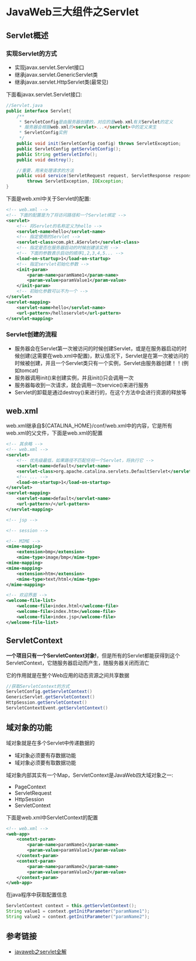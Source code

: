 # JavaWeb三大组件之Servlet

## Servlet概述

### 实现Servlet的方式

* 实现javax.servlet.Servlet接口
* 继承javax.servlet.GenericServlet类
* 继承javax.servlet.HttpServlet类(最常见)

下面看javax.servlet.Servlet接口:

```java
//Servlet.java
public interface Servlet{
    /**
     * ServletConfig是由服务器创建的，对应的是web.xml有关Servlet的定义
     * 服务器会根据web.xml的<servlet>...</servlet>中的定义来生
     * ServletConfig实例
     */
    public void init(ServletConfig config) throws ServletException;
    public ServletConfig getServletConfig();
    public String getServletInfo();
    public void destroy();

    //重要，用来处理请求的方法
    public void service(ServletRequest request, ServletResponse response)
        throws ServletException, IOException;
}
```

下面是web.xml中关于Servlet的配置:

```xml
<!-- web.xml -->
<!-- 下面的配置是为了将访问路径和一个Servlet绑定 -->
<servlet>
    <!-- 将Servlet的名称定义为hello -->
    <servlet-name>hello</servlet-name>
    <!-- 指定使用的Servlet -->
    <servlet-class>com.pkt.AServlet</servlet-class>
    <!-- 指定是否在服务器启动的时候创建该实例 -->
    <!-- 下面的参数表示启动的顺序1,2,3,4,5... -->
    <load-on-startup>1</load-on-startup>
    <!-- 指定servlet初始化参数 -->
    <init-param>
        <param-name>paramName1</param-name>
        <param-value>paramValue1</param-value>
    </init-param>
    <!-- 初始化参数可以不为一个 -->
</servlet>
<servlet-mapping>
    <servlet-name>hello</servlet-name>
    <url-pattern>/helloservlet</url-pattern>
</servlet-mapping>
```

### Servlet创建的流程

* 服务器会在Servlet第一次被访问的时候创建Servlet，或是在服务器启动的时候创建(这需要在web.xml中配置)，默认情况下，Servlet是在第一次被访问的时候被创建，并且一个Servlet类只有一个实例，Servlet由服务器创建！！(例如tomcat)
* 服务器调用init()来创建实例，并且init()只会调用一次
* 服务器每收到一次请求，就会调用一次service()来进行服务
* Servlet的卸载是通过destroy()来进行的，在这个方法中会进行资源的释放等

## web.xml

web.xml继承自${CATALINA_HOME}/conf/web.xml中的内容，它是所有web.xml的父文件，下面是web.xml的配置

```xml
<!-- 其余略 -->
<!-- web.xml -->
<servlet>
    <!-- 优先级最低，如果路径不匹配任何一个Servlet，将执行它 -->
    <servlet-name>default</servlet-name>
    <servlet-class>org.apache.catalina.servlets.DefaultServlet</servlet-class>
    <!-- ... -->
    <load-on-startup>1</load-on-startup>
</servlet>
<servlet-mapping>
    <servlet-name>default</servlet-name>
    <url-pattern>/</url-pattern>
</servlet-mapping>

<!-- jsp -->

<!-- session -->

<!-- MIME -->
<mime-mapping>
    <extension>bmp</extension>
    <mime-type>image/bmp</mime-type>
<mime-mapping>
<mime-mapping>
    <extension>htm</extension>
    <mime-type>text/html</mime-type>
</mime-mapping>

<!-- 欢迎界面 -->
<welcome-file-list>
    <welcome-file>index.html</welcome-file>
    <welcome-file>index.htm</welcome-file>
    <welcome-file>index.jsp</welcome-file>
</welcome-file-list>
```

## ServletContext

**一个项目只有一个ServletContext对象!**，但是所有的Servlet都能获得到这个ServletContext，它随服务器启动而产生，随服务器关闭而消亡

它的作用就是在整个Web应用的动态资源之间共享数据

```java
//获取ServletContext的方式
ServletConfig.getServletContext()
GenericServlet.getServletContext()
HttpSession.getServletContext()
ServletContextEvent.getServletContext()
```

## 域对象的功能

域对象就是在多个Servlet中传递数据的

* 域对象必须要有存数据功能
* 域对象必须要有取数据功能

域对象内部其实有一个Map，ServletContext是JavaWeb四大域对象之一:

* PageContext
* ServletRequest
* HttpSession
* ServletContext

下面是web.xml中ServletContext的配置

```xml
<!-- web.xml -->
<web-app>
    <conetxt-param>
        <param-name>paramName1</param-name>
        <param-value>paramValue1</param-value>
    </context-param>
    <context-param>
        <param-name>paramName2</param-name>
        <param-value>paramValue2</param-value>
    </context-param>
</web-app>
```

在java程序中获取配置信息

```java
ServletContext context = this.getServletContext();
String value1 = context.getInitParameter("paramName1");
String value2 = context.getInitParameter("paramName2");
```

## 参考链接

* [javaweb之servlet全解](https://www.cnblogs.com/duscl/p/4899781.html)
